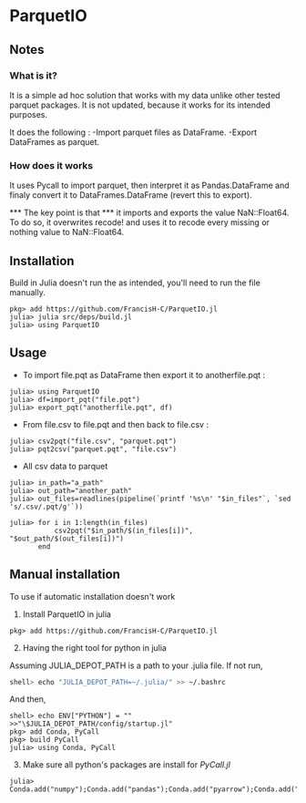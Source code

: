 # ParquetIO

## Notes

### What is it? 
It is a simple ad hoc solution that works with my data unlike other tested
parquet packages. It is not updated, because it works for its intended purposes. 

It does the following :
-Import parquet files as DataFrame. 
-Export DataFrames as parquet.

### How does it works

It uses Pycall to import parquet, then interpret it as Pandas.DataFrame and
finaly convert it to DataFrames.DataFrame (revert this to export). 

*** The key point is that *** it imports and exports the value NaN::Float64.
To do so, it overwrites recode! and uses it to recode every missing or nothing
value to NaN::Float64.

## Installation

Build in Julia doesn't run the as intended, you'll need to run the file manually.

```
pkg> add https://github.com/FrancisH-C/ParquetIO.jl
julia> julia src/deps/build.jl
julia> using ParquetIO
```

## Usage

- To import file.pqt as DataFrame then export it to anotherfile.pqt :

```
julia> using ParquetIO
julia> df=import_pqt("file.pqt")
julia> export_pqt("anotherfile.pqt", df)
```

- From file.csv to file.pqt and then back to file.csv :

```
julia> csv2pqt("file.csv", "parquet.pqt")
julia> pqt2csv("parquet.pqt", "file.csv")
```

- All csv data to parquet 

```
julia> in_path="a_path"
julia> out_path="another_path"
julia> out_files=readlines(pipeline(`printf '%s\n' "$in_files"`, `sed 's/.csv/.pqt/g'`))

julia> for i in 1:length(in_files)
           csv2pqt("$in_path/$(in_files[i])", "$out_path/$(out_files[i])")
       end
```


## Manual installation
 
To use if automatic installation doesn't work
1. Install ParquetIO in julia

```
pkg> add https://github.com/FrancisH-C/ParquetIO.jl
```

2. Having the right tool for python in julia

Assuming JULIA_DEPOT_PATH is a path to your .julia file. If not run,

```bash
shell> echo "JULIA_DEPOT_PATH=~/.julia/" >> ~/.bashrc
```

And then,

```
shell> echo ENV["PYTHON"] = "" >>"\$JULIA_DEPOT_PATH/config/startup.jl"
pkg> add Conda, PyCall
pkg> build PyCall
julia> using Conda, PyCall
```

3. Make sure all python's packages are install for *PyCall.jl* 

```
julia> Conda.add("numpy");Conda.add("pandas");Conda.add("pyarrow");Conda.add("fastparquet")
```
